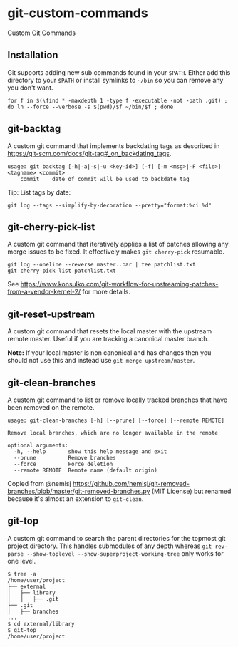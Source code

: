 # git-custom-commands
Custom Git Commands

## Installation

Git supports adding new sub commands found in your `$PATH`. Either add this directory to your `$PATH` or install symlinks to `~/bin` so you can remove any you don't want.

`for f in $(\find * -maxdepth 1 -type f -executable -not -path .git) ; do ln --force --verbose -s $(pwd)/$f ~/bin/$f ; done`

## git-backtag

A custom git command that implements backdating tags as described in https://git-scm.com/docs/git-tag#_on_backdating_tags.

```
usage: git backtag [-h|-a|-s|-u <key-id>] [-f] [-m <msg>|-F <file>] <tagname> <commit>
    commit    date of commit will be used to backdate tag
```

Tip: List tags by date:

```
git log --tags --simplify-by-decoration --pretty="format:%ci %d"
```

## git-cherry-pick-list

A custom git command that iteratively applies a list of patches allowing any merge issues to be fixed. It effectively makes `git cherry-pick` resumable.

```
git log --oneline --reverse master..bar | tee patchlist.txt
git cherry-pick-list patchlist.txt
```

See https://www.konsulko.com/git-workflow-for-upstreaming-patches-from-a-vendor-kernel-2/ for more details.

## git-reset-upstream

A custom git command that resets the local master with the upstream remote master. Useful if you are tracking a canonical master branch.

**Note:** If your local master is non canonical and has changes then you should not use this and instead use `git merge upstream/master`.

## git-clean-branches

A custom git command to list or remove locally tracked branches that have been removed on the remote.

```
usage: git-clean-branches [-h] [--prune] [--force] [--remote REMOTE]

Remove local branches, which are no longer available in the remote

optional arguments:
  -h, --help       show this help message and exit
  --prune          Remove branches
  --force          Force deletion
  --remote REMOTE  Remote name (default origin)
```

Copied from @nemisj https://github.com/nemisj/git-removed-branches/blob/master/git-removed-branches.py (MIT License) but renamed because it's almost an extension to `git-clean`.

## git-top

A custom git command to search the parent directories for the topmost git project directory. This handles submodules of any depth whereas `git rev-parse --show-toplevel --show-superproject-working-tree` only works for one level.

```
$ tree -a
/home/user/project
├── external
│   ├── library
│   │   ├── .git
├── .git
│   ├── branches
...
$ cd external/library
$ git-top
/home/user/project
```
